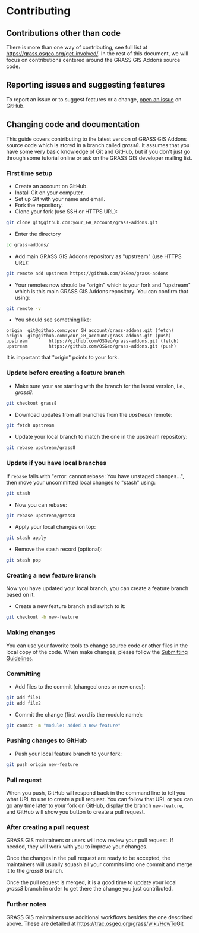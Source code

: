 # Contributing

## Contributions other than code

There is more than one way of contributing, see full list at
<https://grass.osgeo.org/get-involved/>.
In the rest of this document, we will focus on contributions centered
around the GRASS GIS Addons source code.

## Reporting issues and suggesting features

To report an issue or to suggest features or a change,
[open an issue](https://github.com/OSGeo/grass-addons/issues/new/choose)
on GitHub.

## Changing code and documentation

This guide covers contributing to the latest version of GRASS GIS Addons
source code which is stored in a branch called _grass8_.
It assumes that you have some very basic knowledge of Git and GitHub,
but if you don't just go through some tutorial online or ask on the
GRASS GIS developer mailing list.

### First time setup

* Create an account on GitHub.
* Install Git on your computer.
* Set up Git with your name and email.
* Fork the repository.
* Clone your fork (use SSH or HTTPS URL):

```bash
git clone git@github.com:your_GH_account/grass-addons.git
```

* Enter the directory

```bash
cd grass-addons/
```

* Add main GRASS GIS Addons repository as "upstream" (use HTTPS URL):

```bash
git remote add upstream https://github.com/OSGeo/grass-addons
```

* Your remotes now should be "origin" which is your fork and "upstream" which
  is this main GRASS GIS Addons repository. You can confirm that using:

```bash
git remote -v
```

* You should see something like:

```text
origin  git@github.com:your_GH_account/grass-addons.git (fetch)
origin  git@github.com:your_GH_account/grass-addons.git (push)
upstream        https://github.com/OSGeo/grass-addons.git (fetch)
upstream        https://github.com/OSGeo/grass-addons.git (push)
```

It is important that "origin" points to your fork.

### Update before creating a feature branch

* Make sure your are starting with the branch for the latest version, i.e., _grass8_:

```bash
git checkout grass8
```

* Download updates from all branches from the _upstream_ remote:

```bash
git fetch upstream
```

* Update your local branch to match the one in the upstream repository:

```bash
git rebase upstream/grass8
```

### Update if you have local branches

If `rebase` fails with "error: cannot rebase: You have unstaged changes...",
then move your uncommitted local changes to "stash" using:

```bash
git stash
```

* Now you can rebase:

```bash
git rebase upstream/grass8
```

* Apply your local changes on top:

```bash
git stash apply
```

* Remove the stash record (optional):

```bash
git stash pop
```

### Creating a new feature branch

Now you have updated your local branch, you can create a feature branch
based on it.

* Create a new feature branch and switch to it:

```bash
git checkout -b new-feature
```

### Making changes

You can use your favorite tools to change source code or other files
in the local copy of the code. When make changes, please follow the
[Submitting Guidelines](https://github.com/OSGeo/grass/blob/main/doc/development/submitting/submitting.md).

### Committing

* Add files to the commit (changed ones or new ones):

```bash
git add file1
git add file2
```

* Commit the change (first word is the module name):

```bash
git commit -m "module: added a new feature"
```

### Pushing changes to GitHub

* Push your local feature branch to your fork:

```bash
git push origin new-feature
```

### Pull request

When you push, GitHub will respond back in the command line to tell
you what URL to use to create a pull request. You can follow that URL
or you can go any time later to your fork on GitHub, display the
branch `new-feature`, and GitHub will show you button to create
a pull request.

### After creating a pull request

GRASS GIS maintainers or users will now review your pull request.
If needed, they will work with you to improve your changes.

Once the changes in the pull request are ready to be accepted,
the maintainers will usually squash all your commits into one commit and merge it
to the _grass8_ branch.

Once the pull request is merged, it is a good time to update your
local _grass8_ branch in order to get there the change you just contributed.

### Further notes

GRASS GIS maintainers use additional workflows besides the one described
above. These are detailed at <https://trac.osgeo.org/grass/wiki/HowToGit>
